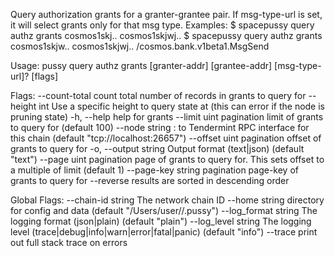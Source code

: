 Query authorization grants for a granter-grantee pair. If msg-type-url
is set, it will select grants only for that msg type.
Examples:
$ spacepussy query authz grants cosmos1skj.. cosmos1skjwj..
$ spacepussy query authz grants cosmos1skjw.. cosmos1skjwj.. /cosmos.bank.v1beta1.MsgSend

Usage:
  pussy query authz grants [granter-addr] [grantee-addr] [msg-type-url]? [flags]

Flags:
      --count-total       count total number of records in grants to query for
      --height int        Use a specific height to query state at (this can error if the node is pruning state)
  -h, --help              help for grants
      --limit uint        pagination limit of grants to query for (default 100)
      --node string       <host>:<port> to Tendermint RPC interface for this chain (default "tcp://localhost:26657")
      --offset uint       pagination offset of grants to query for
  -o, --output string     Output format (text|json) (default "text")
      --page uint         pagination page of grants to query for. This sets offset to a multiple of limit (default 1)
      --page-key string   pagination page-key of grants to query for
      --reverse           results are sorted in descending order

Global Flags:
      --chain-id string     The network chain ID
      --home string         directory for config and data (default "/Users/user//.pussy")
      --log_format string   The logging format (json|plain) (default "plain")
      --log_level string    The logging level (trace|debug|info|warn|error|fatal|panic) (default "info")
      --trace               print out full stack trace on errors
